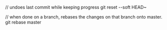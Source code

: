 // undoes last commit while keeping progress
git reset --soft HEAD~

// when done on a branch, rebases the changes on that branch onto master. 
git rebase master
